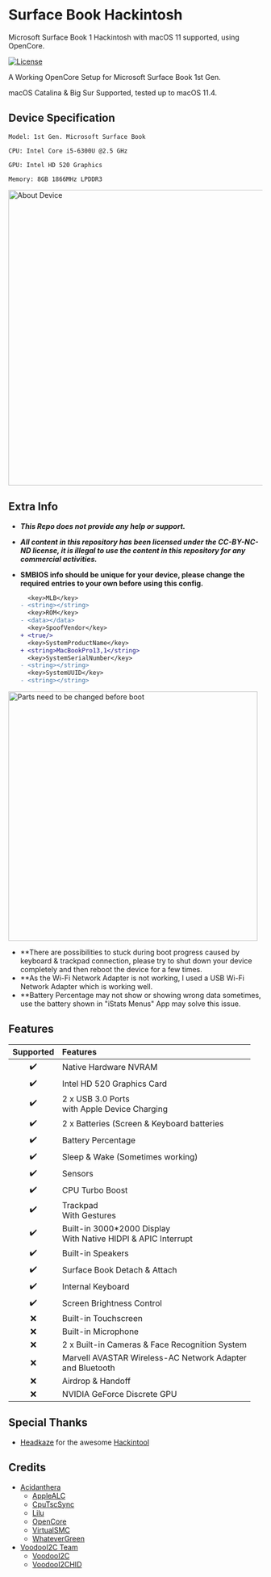 # Surface Book Hackintosh
 Microsoft Surface Book 1 Hackintosh with macOS 11 supported, using OpenCore.

[![License](https://img.shields.io/badge/License-CC--BY--NC--ND-orange)](/LICENSE)

A Working OpenCore Setup for Microsoft Surface Book 1st Gen.

macOS Catalina & Big Sur Supported, tested up to macOS 11.4.

## Device Specification


    Model: 1st Gen. Microsoft Surface Book

    CPU: Intel Core i5-6300U @2.5 GHz

    GPU: Intel HD 520 Graphics

    Memory: 8GB 1866MHz LPDDR3

<img width="586" alt="About Device" src="https://user-images.githubusercontent.com/56189742/126022391-cddaa704-0a1c-4333-bb35-42fb90af6bf1.png">


## Extra Info

- ***This Repo does not provide any help or support.***

- ***All content in this repository has been licensed under the CC-BY-NC-ND license, it is illegal to use the content in this repository for any commercial activities.***

- **SMBIOS info should be unique for your device, please change the required entries to your own before using this config.**
  
  ```diff
    <key>MLB</key>
  - <string></string>
    <key>ROM</key>
  - <data></data>
    <key>SpoofVendor</key>
  + <true/>
    <key>SystemProductName</key>
  + <string>MacBookPro13,1</string>
    <key>SystemSerialNumber</key>
  - <string></string>
    <key>SystemUUID</key>
  - <string></string>
  ```
 <img width="494" alt="Parts need to be changed before boot" src="https://user-images.githubusercontent.com/56189742/126022218-5684525e-3801-4caf-95ea-2f6bd4ef3ca5.png">
 
- **There are possibilities to stuck during boot progress caused by keyboard & trackpad connection, please try to shut down your device completely and then reboot the device for a few times.
- **As the Wi-Fi Network Adapter is not working, I used a USB Wi-Fi Network Adapter which is working well.
- **Battery Percentage may not show or showing wrong data sometimes, use the battery shown in "iStats Menus" App may solve this issue.



## Features

| Supported | Features                                                                 |
| :-------: | :----------------------------------------------------------------------- |
|     ✔️     | Native Hardware NVRAM                                                   |
|     ✔️     | Intel HD 520 Graphics Card                                              |
|     ✔️     | 2 x USB 3.0 Ports</br>with Apple Device Charging                        |
|     ✔️     | 2 x Batteries (Screen & Keyboard batteries                              |
|     ✔️     | Battery Percentage                                                      |
|     ✔️     | Sleep & Wake (Sometimes working)                                        |
|     ✔️     | Sensors                                                                 |
|     ✔️     | CPU Turbo Boost                                                         |
|     ✔️     | Trackpad</br>With Gestures                                              |
|     ✔️     | Built-in 3000*2000 Display</br>With Native HIDPI & APIC Interrupt       |
|     ✔️     | Built-in Speakers                                                       |
|     ✔️     | Surface Book Detach & Attach                                            |
|     ✔️     | Internal Keyboard                                                       |
|     ✔️     | Screen Brightness Control                                               |
|     ❌     | Built-in Touchscreen                                                    |
|     ❌     | Built-in Microphone                                                     |
|     ❌     | 2 x Built-in Cameras & Face Recognition System                          |
|     ❌     | Marvell AVASTAR Wireless-AC Network Adapter</br>and Bluetooth           |
|     ❌     | Airdrop & Handoff                                                       |
|     ❌     | NVIDIA GeForce Discrete GPU                                             |

## Special Thanks

- [Headkaze](https://github.com/headkaze) for the awesome [Hackintool](https://github.com/headkaze/Hackintool)

## Credits

- [Acidanthera](https://github.com/acidanthera)
  - [AppleALC](https://github.com/acidanthera/AppleALC)
  - [CpuTscSync](https://github.com/acidanthera/CpuTscSync)
  - [Lilu](https://github.com/acidanthera/Lilu)
  - [OpenCore](https://github.com/acidanthera/OpenCorePkg)
  - [VirtualSMC](https://github.com/acidanthera/VirtualSMC)
  - [WhateverGreen](https://github.com/acidanthera/WhateverGreen)
- [VoodooI2C Team](https://github.com/VoodooI2C)
  - [VoodooI2C](https://github.com/VoodooI2C/VoodooI2C)
  - [VoodooI2CHID](https://github.com/VoodooI2C/VoodooI2C)


